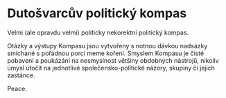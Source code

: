 # Dutošvarcův politický kompas

Velmi (ale opravdu velmi) politicky nekorektní politický kompas. 

Otázky a výstupy Kompasu jsou vytvořeny s notnou dávkou nadsázky smíchané s pořádnou porcí meme koření. Smyslem Kompasu je čisté pobavení a poukázání na nesmyslnost většiny obdobných nástrojů, nikoliv úmysl útočit na jednotlivé společensko-politické názory, skupiny či jejich zastánce.

Peace.
